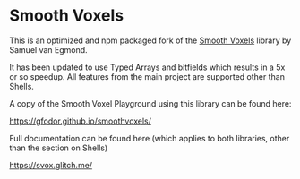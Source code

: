 # Smooth Voxels

This is an optimized and npm packaged fork of the [Smooth Voxels](https://svox.glitch.me/) library by Samuel van Egmond.

It has been updated to use Typed Arrays and bitfields which results in a 5x or so speedup. All features from the main project are supported other than Shells.

A copy of the Smooth Voxel Playground using this library can be found here:

https://gfodor.github.io/smoothvoxels/

Full documentation can be found here (which applies to both libraries, other than the section on Shells)

https://svox.glitch.me/
